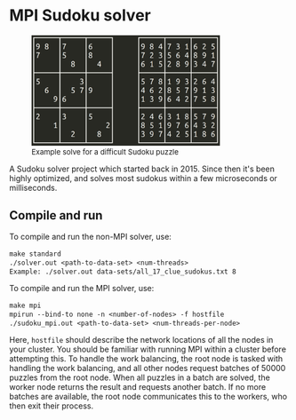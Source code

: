# MPI Sudoku solver

<p align="center">
	<figure class="image">
		<img src="/examples/solved.png" width="80%" />
		<font size="2">
			<figcaption>
				Example solve for a difficult Sudoku puzzle
			</figcaption>
		</font>
	</figure>
</p>


A Sudoku solver project which started back in 2015. Since then it's been highly optimized, and solves most sudokus within a few microseconds or milliseconds.

## Compile and run

To compile and run the non-MPI solver, use:

	make standard
	./solver.out <path-to-data-set> <num-threads>
	Example: ./solver.out data-sets/all_17_clue_sudokus.txt 8

To compile and run the MPI solver, use:

	make mpi
	mpirun --bind-to none -n <number-of-nodes> -f hostfile ./sudoku_mpi.out <path-to-data-set> <num-threads-per-node>

Here, `hostfile` should describe the network locations of all the nodes in your cluster. You should be familiar with running MPI within a cluster before attempting this. To handle the work balancing, the root node is tasked with handling the work balancing, and all other nodes request batches of 50000 puzzles from the root node. When all puzzles in a batch are solved, the worker node returns the result and requests another batch. If no more batches are available, the root node communicates this to the workers, who then exit their process. 
